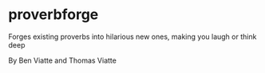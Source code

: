 # proverbforge
Forges existing proverbs into hilarious new ones, making you laugh or think deep

By Ben Viatte and Thomas Viatte
